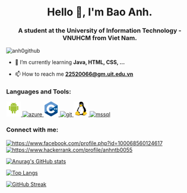 <!-- ## Hi there 👋 -->

<!--
**anh0github/anh0github** is a ✨ _special_ ✨ repository because its `README.md` (this file) appears on your GitHub profile.

Here are some ideas to get you started:

- 🔭 I’m currently working on ...
- 🌱 I’m currently learning ...
- 👯 I’m looking to collaborate on ...
- 🤔 I’m looking for help with ...
- 💬 Ask me about ...
- 📫 How to reach me: ...
- 😄 Pronouns: ...
- ⚡ Fun fact: ...
-->


<h1 align="center">Hello 👋, I'm Bao Anh.</h1>
<h3 align="center">A student at the University of Information Technology - VNUHCM from Viet Nam.</h3>

<p align="left"> <img src="https://komarev.com/ghpvc/?username=anh0github&label=Profile%20views&color=0e75b6&style=flat" alt="anh0github" /> </p>

- 🌱 I’m currently learning **Java, HTML, CSS, ...**

- 📫 How to reach me **22520066@gm.uit.edu.vn**

<h3 align="left">Languages and Tools:</h3>
<p align="left"> <a href="https://developer.android.com" target="_blank" rel="noreferrer"> <img src="https://raw.githubusercontent.com/devicons/devicon/master/icons/android/android-original-wordmark.svg" alt="android" width="40" height="40"/> </a> <a href="https://azure.microsoft.com/en-in/" target="_blank" rel="noreferrer"> <img src="https://www.vectorlogo.zone/logos/microsoft_azure/microsoft_azure-icon.svg" alt="azure" width="40" height="40"/> </a> <a href="https://www.w3schools.com/cpp/" target="_blank" rel="noreferrer"> <img src="https://raw.githubusercontent.com/devicons/devicon/master/icons/cplusplus/cplusplus-original.svg" alt="cplusplus" width="40" height="40"/> </a> <a href="https://git-scm.com/" target="_blank" rel="noreferrer"> <img src="https://www.vectorlogo.zone/logos/git-scm/git-scm-icon.svg" alt="git" width="40" height="40"/> </a> <a href="https://www.linux.org/" target="_blank" rel="noreferrer"> <img src="https://raw.githubusercontent.com/devicons/devicon/master/icons/linux/linux-original.svg" alt="linux" width="40" height="40"/> </a> <a href="https://www.microsoft.com/en-us/sql-server" target="_blank" rel="noreferrer"> <img src="https://www.svgrepo.com/show/303229/microsoft-sql-server-logo.svg" alt="mssql" width="40" height="40"/> </a> </p>

<h3 align="left">Connect with me:</h3>
<p align="left">
<a href="https://www.facebook.com/profile.php?id=100068560124617" target="blank"><img align="center" src="https://raw.githubusercontent.com/rahuldkjain/github-profile-readme-generator/master/src/images/icons/Social/facebook.svg" alt="https://www.facebook.com/profile.php?id=100068560124617" height="30" width="40" /></a>
<a href="https://www.hackerrank.com/profile/anhntb0055" target="blank"><img align="center" src="https://raw.githubusercontent.com/rahuldkjain/github-profile-readme-generator/master/src/images/icons/Social/hackerrank.svg" alt="https://www.hackerrank.com/profile/anhntb0055" height="30" width="40" /></a>
</p>

[![Anurag's GitHub stats](https://github-readme-stats.vercel.app/api?username=anh0github)](https://github.com/anh0github/github-readme-stats)

[![Top Langs](https://github-readme-stats.vercel.app/api/top-langs/?username=anh0github&layout=pie)](https://github.com/anh0github/github-readme-stats)

[![GitHub Streak](https://streak-stats.demolab.com/?user=anh0github&theme=default)](https://git.io/streak-stats)

